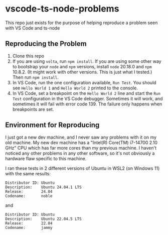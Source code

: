 # vscode-ts-node-problems
This repo just exists for the purpose of helping reproduce a problem seen with VS Code and ts-node

## Reproducing the Problem
1. Clone this repo
2. If you are using `volta`, run `npm install`. If you are using some other way to bootstrap your `node` and `npm` versions, install `node` 20.18.0 and `npm` 10.8.2. (It might work with other versions. This is just what I tested.) Then run `npm install`.
3. In VS Code, run the one configuration available, `Run Test`. You should see `Hello World 1` and `Hello World 2` printed to the console.
4. In VS Code, set a breakpoint on the `Hello World 2` line and start the `Run Test` configuration in the VS Code debugger. Sometimes it will work, and sometimes it will fail with error code 139. The failure only happens when breakpoints are set.

## Environment for Reproducing
I just got a new dev machine, and I never saw any problems with it on my old machine. My new dev machine has a "Intel(R) Core(TM) i7-14700 2.10 GHz" CPU which has far more cores than my previous machine. I haven't noticed any other problems in any other software, so it's not obviously a hardware flaw specific to this machine.

I ran these tests in 2 different versions of Ubuntu in WSL2 (on Windows 11) with the same results:
```
Distributor ID: Ubuntu
Description:    Ubuntu 24.04.1 LTS
Release:        24.04
Codename:       noble
```
and
```
Distributor ID: Ubuntu
Description:    Ubuntu 22.04.5 LTS
Release:        22.04
Codename:       jammy
```
